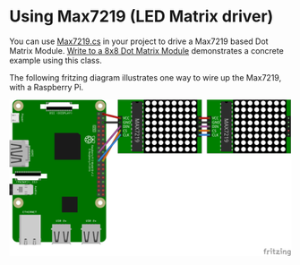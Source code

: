 # Using Max7219 (LED Matrix driver)

 You can use [Max7219.cs](Max7219.cs) in your project to drive a Max7219 based Dot Matrix Module. [Write to a 8x8 Dot Matrix Module](samples/README.md) demonstrates a concrete example using this class.

 The following fritzing diagram illustrates one way to wire up the Max7219, with a Raspberry Pi.

![Raspberry Pi Breadboard diagram](samples/Schema_bb.png)